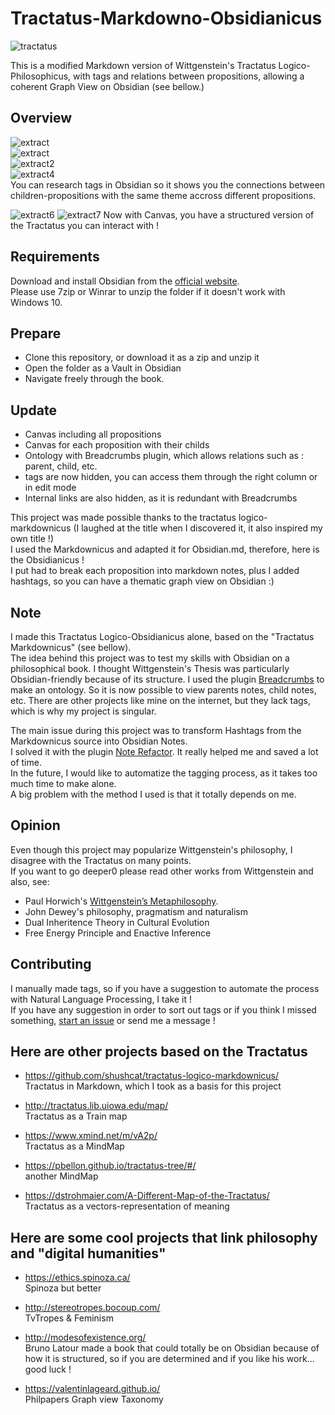 # Tractatus-Markdowno-Obsidianicus  
![tractatus](Obsidianicus_images/Wittgenstein_Obsidian.png)  


This is a modified Markdown version of Wittgenstein's Tractatus Logico-Philosophicus, with tags and relations between propositions, allowing a coherent Graph View on Obsidian (see bellow.)


## Overview  
![extract](Obsidianicus_images/Tractatus00.png)  
![extract](Obsidianicus_images/Tractatus1.png)  
![extract2](Obsidianicus_images/Tractatus2.png)  
![extract4](Obsidianicus_images/Tractatus5.png)  
You can research tags in Obsidian so it shows you the connections between children-propositions with the same theme accross different propositions.  

![extract6](Obsidianicus_images/tractatus_canvas_picture.png) 
![extract7](Obsidianicus_images/tractatus_canvas_picture_1.png)
Now with Canvas, you have a structured version of the Tractatus you can interact with !

## Requirements  
Download and install Obsidian from the [official website](https://obsidian.md).  
Please use 7zip or Winrar to unzip the folder if it doesn't work with Windows 10.

## Prepare  
- Clone this repository, or download it as a zip and unzip it  
- Open the folder as a Vault in Obsidian
- Navigate freely through the book.


## Update  
- Canvas including all propositions
- Canvas for each proposition with their childs
- Ontology with Breadcrumbs plugin, which allows relations such as : parent, child, etc.
- tags are now hidden, you can access them through the right column or in edit mode
- Internal links are also hidden, as it is redundant with Breadcrumbs 

This project was made possible thanks to the tractatus logico-markdownicus (I laughed at the title when I discovered it, it also inspired my own title !)  
I used the Markdownicus and adapted it for Obsidian.md, therefore, here is the Obsidianicus !  
I put had to break each proposition into markdown notes, plus I added hashtags, so you can have a thematic graph view on Obsidian :)  

## Note  
I made this Tractatus Logico-Obsidianicus alone, based on the "Tractatus Markdownicus" (see bellow).  
The idea behind this project was to test my skills with Obsidian on a philosophical book.
I thought Wittgenstein's Thesis was particularly Obsidian-friendly because of its structure. I used the plugin [Breadcrumbs](https://github.com/SkepticMystic/breadcrumbs) to make an ontology. So it is now possible to view parents notes, child notes, etc.
There are other projects like mine on the internet, but they lack tags, which is why my project is singular. 

The main issue during this project was to transform Hashtags from the Markdownicus source into Obsidian Notes.  
I solved it with the plugin [Note Refactor](https://github.com/lynchjames/note-refactor-obsidian). It really helped me and saved a lot of time.  
In the future, I would like to automatize the tagging process, as it takes too much time to make alone.  
A big problem with the method I used is that it totally depends on me.  


## Opinion  
Even though this project may popularize Wittgenstein's philosophy, I disagree with the Tractatus on many points.  
If you want to go deeper0 please read other works from Wittgenstein and also, see:  
- Paul Horwich's [Wittgenstein’s Metaphilosophy](https://oxford.universitypressscholarship.com/view/10.1093/acprof:oso/9780199588879.001.0001/acprof-9780199588879).  
- John Dewey's philosophy, pragmatism and naturalism 
- Dual Inheritence Theory in Cultural Evolution  
- Free Energy Principle and Enactive Inference  

## Contributing  
I manually made tags, so if you have a suggestion to automate the process with Natural Language Processing, I take it !  
If you have any suggestion in order to sort out tags or if you think I missed something, [start an issue](https://github.com/Onto-Log/Tractatus-Markdowno-Obsidianicus/issues/new/choose) or send me a message !  

## Here are other projects based on the Tractatus  
- https://github.com/shushcat/tractatus-logico-markdownicus/  
Tractatus in Markdown, which I took as a basis for this project  

- http://tractatus.lib.uiowa.edu/map/  
Tractatus as a Train map  

- https://www.xmind.net/m/vA2p/  
Tractatus as a MindMap  

- https://pbellon.github.io/tractatus-tree/#/  
another MindMap  

- https://dstrohmaier.com/A-Different-Map-of-the-Tractatus/  
Tractatus as a vectors-representation of meaning  


## Here are some cool projects that link philosophy and "digital humanities"  
- https://ethics.spinoza.ca/  
Spinoza but better  

- http://stereotropes.bocoup.com/  
TvTropes & Feminism  

- http://modesofexistence.org/  
Bruno Latour made a book that could totally be on Obsidian because of how it is structured, so if you are determined and if you like his work... good luck !

- https://valentinlageard.github.io/  
Philpapers Graph view Taxonomy  

